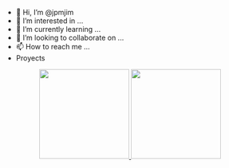 - 👋 Hi, I’m @jpmjim
- 👀 I’m interested in ...
- 🌱 I’m currently learning ...
- 💞️ I’m looking to collaborate on ...
- 📫 How to reach me ...
- Proyects
<!---
jpmjim/jpmjim is a ✨ special ✨ repository because its `README.md` (this file) appears on your GitHub profile.
You can click the Preview link to take a look at your changes.
--->

<div align="center">
  <a href="https://github.com/jpmjim">
  <img height="180em" src="https://github-readme-stats.vercel.app/api?username=jpmjim&show_icons=true&theme=tokyonight&include_all_commits=true&count_private=true"/>
  <img height="180em" src="https://github-readme-stats.vercel.app/api/top-langs/?username=jpmjim&layout=compact&langs_count=7&theme=tokyonight"/>
</div>
